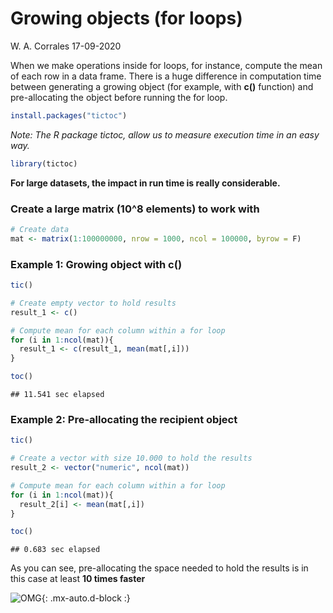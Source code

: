 Growing objects (for loops)
================
W. A. Corrales
17-09-2020

When we make operations inside for loops, for instance, compute the mean
of each row in a data frame. There is a huge difference in computation
time between generating a growing object (for example, with **c()**
function) and pre-allocating the object before running the for loop.

``` r
install.packages("tictoc")
```

*Note: The R package tictoc, allow us to measure execution time in an
easy way.*

``` r
library(tictoc)
```

**For large datasets, the impact in run time is really considerable.**

### Create a large matrix (10^8 elements) to work with

``` r
# Create data
mat <- matrix(1:100000000, nrow = 1000, ncol = 100000, byrow = F)
```

### Example 1: Growing object with c()

``` r
tic()

# Create empty vector to hold results
result_1 <- c()

# Compute mean for each column within a for loop
for (i in 1:ncol(mat)){
  result_1 <- c(result_1, mean(mat[,i]))
}

toc()
```

    ## 11.541 sec elapsed

### Example 2: Pre-allocating the recipient object

``` r
tic()

# Create a vector with size 10.000 to hold the results
result_2 <- vector("numeric", ncol(mat))

# Compute mean for each column within a for loop
for (i in 1:ncol(mat)){
  result_2[i] <- mean(mat[,i])
}

toc()
```

    ## 0.683 sec elapsed

As you can see, pre-allocating the space needed to hold the results is
in this case at least **10 times faster**

![OMG](https://i.ytimg.com/vi/C_S5cXbXe-4/maxresdefault.jpg){: .mx-auto.d-block :}
